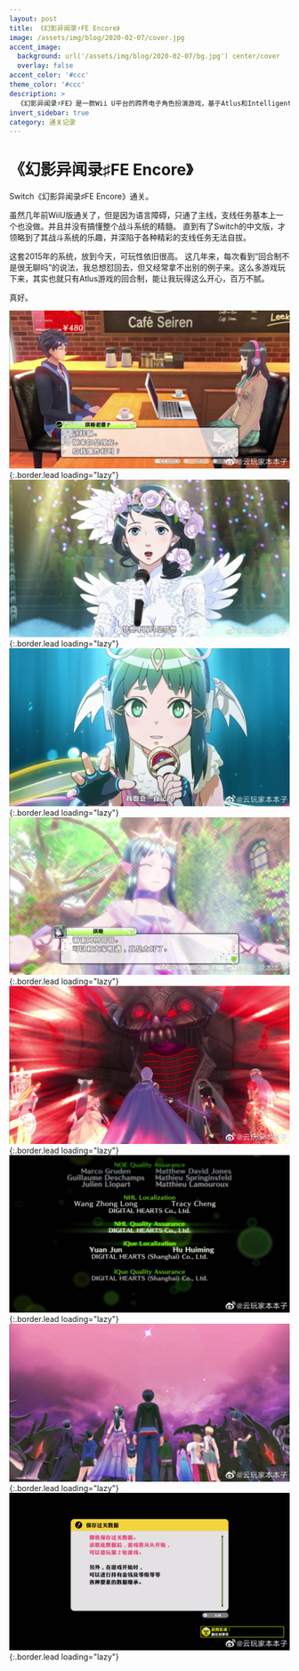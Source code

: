 ```yaml
---
layout: post
title: 《幻影异闻录♯FE Encore》
image: /assets/img/blog/2020-02-07/cover.jpg
accent_image: 
  background: url('/assets/img/blog/2020-02-07/bg.jpg') center/cover
  overlay: false
accent_color: '#ccc'
theme_color: '#ccc'
description: >
  《幻影异闻录♯FE》是一款Wii U平台的跨界电子角色扮演游戏，基于Atlus和Intelligent Systems各自的女神转生系列和火焰之纹章系列。游戏由Intelligent Systems授权并由Atlus负责开发，由任天堂于2015年12月26日在日本推出，2016年在西方推出。在之后2019年9月5日透过任天堂直面会公布在任天堂Switch平台移植加强版《幻影异闻录♯FE Encore》，于2020年1月17日发售并新增支持中文化内容。
invert_sidebar: true
category: 通关记录
---
```


# 《幻影异闻录♯FE Encore》

Switch《幻影异闻录♯FE Encore》通关。

虽然几年前WiiU版通关了，但是因为语言障碍，只通了主线，支线任务基本上一个也没做。并且并没有搞懂整个战斗系统的精髓。
直到有了Switch的中文版，才领略到了其战斗系统的乐趣，并深陷于各种精彩的支线任务无法自拔。

这套2015年的系统，放到今天，可玩性依旧很高。
这几年来，每次看到“回合制不是很无聊吗”的说法，我总想怼回去，但又经常拿不出别的例子来。这么多游戏玩下来，其实也就只有Atlus游戏的回合制，能让我玩得这么开心，百万不腻。

真好。

![](/assets/img/blog/2020-02-07/1.jpg){:.border.lead loading="lazy"}
![](/assets/img/blog/2020-02-07/2.jpg){:.border.lead loading="lazy"}
![](/assets/img/blog/2020-02-07/3.jpg){:.border.lead loading="lazy"}
![](/assets/img/blog/2020-02-07/4.jpg){:.border.lead loading="lazy"}
![](/assets/img/blog/2020-02-07/5.jpg){:.border.lead loading="lazy"}
![](/assets/img/blog/2020-02-07/6.jpg){:.border.lead loading="lazy"}
![](/assets/img/blog/2020-02-07/7.jpg){:.border.lead loading="lazy"}
![](/assets/img/blog/2020-02-07/8.jpg){:.border.lead loading="lazy"}